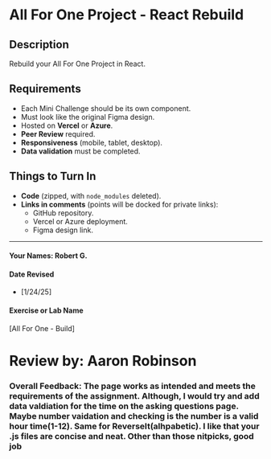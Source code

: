 # All For One Project - React Rebuild

## Description
Rebuild your All For One Project in React.

## Requirements
- Each Mini Challenge should be its own component.
- Must look like the original Figma design.
- Hosted on **Vercel** or **Azure**.
- **Peer Review** required.
- **Responsiveness** (mobile, tablet, desktop).
- **Data validation** must be completed.

## Things to Turn In
- **Code** (zipped, with `node_modules` deleted).
- **Links in comments** (points will be docked for private links):
  - GitHub repository.
  - Vercel or Azure deployment.
  - Figma design link.


---

#### Your Names:  Robert G.

#### Date Revised  
- [1/24/25]  

#### Exercise or Lab Name  
[All For One - Build]

# Review by: Aaron Robinson
### Overall Feedback: The page works as intended and meets the requirements of the assignment. Although, I would try and add data valdiation for the time on the asking questions page. Maybe number vaidation and checking is the number is a valid hour time(1-12). Same for ReverseIt(alhpabetic). I like that your .js files are concise and neat. Other than those nitpicks, good job
> 
